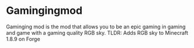 # Gamingingmod
Gaminging mod is the mod that allows you to be an epic gaming in gaming and game with a gaming quality RGB sky.
TLDR: Adds RGB sky to Minecraft 1.8.9 on Forge
